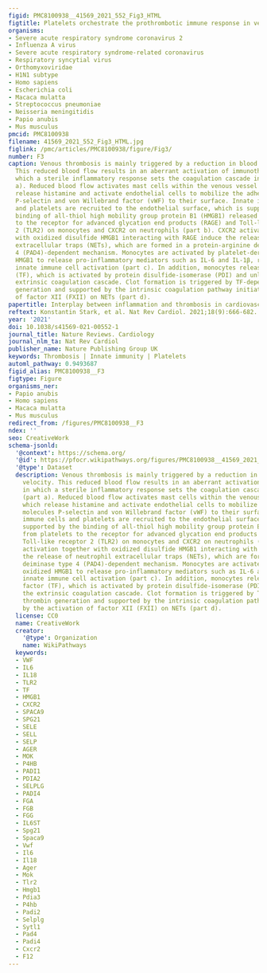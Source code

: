 ```yaml
---
figid: PMC8100938__41569_2021_552_Fig3_HTML
figtitle: Platelets orchestrate the prothrombotic immune response in venous thrombosis
organisms:
- Severe acute respiratory syndrome coronavirus 2
- Influenza A virus
- Severe acute respiratory syndrome-related coronavirus
- Respiratory syncytial virus
- Orthomyxoviridae
- H1N1 subtype
- Homo sapiens
- Escherichia coli
- Macaca mulatta
- Streptococcus pneumoniae
- Neisseria meningitidis
- Papio anubis
- Mus musculus
pmcid: PMC8100938
filename: 41569_2021_552_Fig3_HTML.jpg
figlink: /pmc/articles/PMC8100938/figure/Fig3/
number: F3
caption: Venous thrombosis is mainly triggered by a reduction in blood flow velocity.
  This reduced blood flow results in an aberrant activation of immunothrombosis, in
  which a sterile inflammatory response sets the coagulation cascade in motion (part
  a). Reduced blood flow activates mast cells within the venous vessel wall, which
  release histamine and activate endothelial cells to mobilize the adhesion molecules
  P-selectin and von Willebrand factor (vWF) to their surface. Innate immune cells
  and platelets are recruited to the endothelial surface, which is supported by the
  binding of all-thiol high mobility group protein B1 (HMGB1) released from platelets
  to the receptor for advanced glycation end products (RAGE) and Toll-like receptor
  2 (TLR2) on monocytes and CXCR2 on neutrophils (part b). CXCR2 activation together
  with oxidized disulfide HMGB1 interacting with RAGE induce the release of neutrophil
  extracellular traps (NETs), which are formed in a protein-arginine deiminase type
  4 (PAD4)-dependent mechanism. Monocytes are activated by platelet-derived oxidized
  HMGB1 to release pro-inflammatory mediators such as IL-6 and IL-1β, reinforcing
  innate immune cell activation (part c). In addition, monocytes release tissue factor
  (TF), which is activated by protein disulfide-isomerase (PDI) and unleashes the
  extrinsic coagulation cascade. Clot formation is triggered by TF-dependent thrombin
  generation and supported by the intrinsic coagulation pathway initiated by the activation
  of factor XII (FXII) on NETs (part d).
papertitle: Interplay between inflammation and thrombosis in cardiovascular pathology.
reftext: Konstantin Stark, et al. Nat Rev Cardiol. 2021;18(9):666-682.
year: '2021'
doi: 10.1038/s41569-021-00552-1
journal_title: Nature Reviews. Cardiology
journal_nlm_ta: Nat Rev Cardiol
publisher_name: Nature Publishing Group UK
keywords: Thrombosis | Innate immunity | Platelets
automl_pathway: 0.9493687
figid_alias: PMC8100938__F3
figtype: Figure
organisms_ner:
- Papio anubis
- Homo sapiens
- Macaca mulatta
- Mus musculus
redirect_from: /figures/PMC8100938__F3
ndex: ''
seo: CreativeWork
schema-jsonld:
  '@context': https://schema.org/
  '@id': https://pfocr.wikipathways.org/figures/PMC8100938__41569_2021_552_Fig3_HTML.html
  '@type': Dataset
  description: Venous thrombosis is mainly triggered by a reduction in blood flow
    velocity. This reduced blood flow results in an aberrant activation of immunothrombosis,
    in which a sterile inflammatory response sets the coagulation cascade in motion
    (part a). Reduced blood flow activates mast cells within the venous vessel wall,
    which release histamine and activate endothelial cells to mobilize the adhesion
    molecules P-selectin and von Willebrand factor (vWF) to their surface. Innate
    immune cells and platelets are recruited to the endothelial surface, which is
    supported by the binding of all-thiol high mobility group protein B1 (HMGB1) released
    from platelets to the receptor for advanced glycation end products (RAGE) and
    Toll-like receptor 2 (TLR2) on monocytes and CXCR2 on neutrophils (part b). CXCR2
    activation together with oxidized disulfide HMGB1 interacting with RAGE induce
    the release of neutrophil extracellular traps (NETs), which are formed in a protein-arginine
    deiminase type 4 (PAD4)-dependent mechanism. Monocytes are activated by platelet-derived
    oxidized HMGB1 to release pro-inflammatory mediators such as IL-6 and IL-1β, reinforcing
    innate immune cell activation (part c). In addition, monocytes release tissue
    factor (TF), which is activated by protein disulfide-isomerase (PDI) and unleashes
    the extrinsic coagulation cascade. Clot formation is triggered by TF-dependent
    thrombin generation and supported by the intrinsic coagulation pathway initiated
    by the activation of factor XII (FXII) on NETs (part d).
  license: CC0
  name: CreativeWork
  creator:
    '@type': Organization
    name: WikiPathways
  keywords:
  - VWF
  - IL6
  - IL18
  - TLR2
  - TF
  - HMGB1
  - CXCR2
  - SPACA9
  - SPG21
  - SELE
  - SELL
  - SELP
  - AGER
  - MOK
  - P4HB
  - PADI1
  - PDIA2
  - SELPLG
  - PADI4
  - FGA
  - FGB
  - FGG
  - IL6ST
  - Spg21
  - Spaca9
  - Vwf
  - Il6
  - Il18
  - Ager
  - Mok
  - Tlr2
  - Hmgb1
  - Pdia3
  - P4hb
  - Padi2
  - Selplg
  - Sytl1
  - Pad4
  - Padi4
  - Cxcr2
  - F12
---
```

